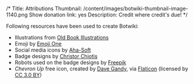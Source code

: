 /*
Title: Attributions
Thumbnail: /content/images/botwiki-thumbnail-image-1140.png
Show donation link: yes
Description: Credit where credit's due!
*/

Following resources have been used to create Botwiki:


- Illustrations from [Old Book Illustrations](http://www.oldbookillustrations.com/)
- Emoji by [Emoji One](http://emojione.com/)
- Social media icons by [Aha-Soft](http://www.aha-soft.com/free-icons/)
- Badge designs by [Christor Chiotis](https://creativemarket.com/chiotis)
- Robots used on the badge designs by [Freepik](http://www.freepik.com)
- *Chevron Up* free icon, created by [Dave Gandy](https://twitter.com/davegandy), via [Flaticon](http://www.flaticon.com) (licensed by [CC 3.0 BY](http://creativecommons.org/licenses/by/3.0/))

